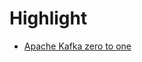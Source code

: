 # Highlight
+ [Apache Kafka zero to one](https://viblo.asia/s/apache-kafka-tu-zero-den-one-aGK7jPbA5j2)
